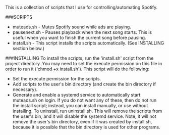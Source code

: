 This is a collection of scripts that I use for controlling/automating Spotify.

###SCRIPTS
 - muteads.sh - Mutes Spotify sound while ads are playing.
 - pausenext.sh - Pauses playback when the next song starts. This is useful when you want to finish the current song before pausing.
 - install.sh - This script installs the scripts automatically. (See INSTALLING section below.)


###INSTALLING
To install the scripts, run the 'install.sh' script from the project directory. You may need to set the execute permission on this file in order to run it ('chmod +x install.sh').
This script will do the following:
 - Set the execute permission for the scripts.
 - Add scripts to the user's bin directory (and create the bin directory if necessary).
 - Generate and enable a systemd service to automatically start muteads.sh on login.
If you do not want any of these, then do not run the install script; instead, you can install manually, or use without installing.
To uninstall, run uninstall.sh. This will remove the scripts from the user's bin, and it will disable the systemd service. Note, it will not remove the user's bin directory, even if it was created by install.sh, because it is possible that the bin directory is used for other programs.
